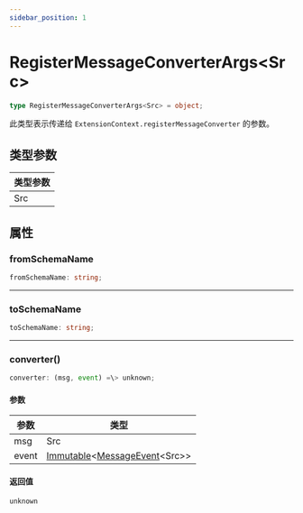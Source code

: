```yaml
---
sidebar_position: 1
---
```


# RegisterMessageConverterArgs\<Src\>

```typescript
type RegisterMessageConverterArgs<Src> = object;
```

此类型表示传递给 `ExtensionContext.registerMessageConverter` 的参数。

## 类型参数

| 类型参数 |
| -------------- |
| Src            |

## 属性

### fromSchemaName

```typescript
fromSchemaName: string;
```

---

### toSchemaName

```typescript
toSchemaName: string;
```

---

### converter()

```typescript
converter: (msg, event) =\> unknown;
```

#### 参数

| 参数 | 类型                                                                                                               |
| --------- | ------------------------------------------------------------------------------------------------------------------ |
| msg       | Src                                                                                                                |
| event     | [Immutable](../6-other/2-immutable.md)\<[MessageEvent](../6-other/3-message-event.md)\<Src\>\> |

#### 返回值

`unknown` 
